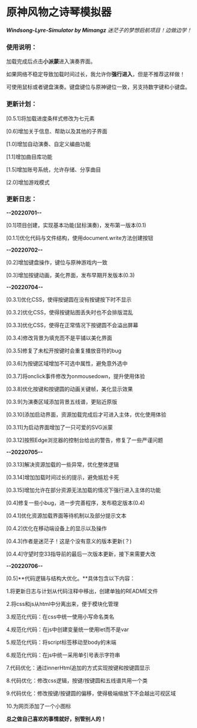 # 原神风物之诗琴模拟器
***Windsong-Lyre-Simulator by Mimangz*** *迷茫子的梦想启航项目！边做边学！*

### 使用说明：
加载完成后点击**小派蒙**进入演奏界面。

如果网络不稳定导致加载时间过长，我允许你**强行进入**，但是不推荐这样做！

可使用鼠标或者键盘演奏。键盘键位与原神键位一致，另支持数字键和小键盘。


### 更新计划：
[0.5.1]将加载进度条样式修改为七元素

[0.6]增加关于信息、帮助以及其他的子界面

[1.0]增加自动演奏、自定义编曲功能

[1.1]增加曲目库功能

[1.5]增加账号系统，允许存储、分享曲目

[2.0]增加游戏模式

### 更新日志：

**--20220701--**

[0.1]项目创建，实现基本功能(鼠标演奏)，发布第一版本(0.1)

[0.1.1]优化代码与文件结构，使用document.write方法创建按钮

**--20220702--**

[0.2]增加键盘操作，键位与原神游戏内一致

[0.3]增加按键动画，美化界面，发布早期开发版本(0.3)

**--20220704--**

[0.3.1]优化CSS，使得按键圆在没有按键按下时不显示

[0.3.2]优化CSS，使得按键贴图丢失时也不会排版混乱

[0.3.3]优化CSS，使得在正常情况下按键圆不会溢出屏幕

[0.3.4]修改背景为填充而不是平铺以美化界面

[0.3.5]修复了未松开按键时会重复播放音符的bug

[0.3.6]为按键区域增加不可选中属性，避免意外选中

[0.3.7]将onclick事件修改为onmousedown，提升使用体验

[0.3.8]优化按键和按键圆的动画关键帧，美化显示效果

[0.3.9]为演奏区域添加背景五线谱，更贴近原版

[0.3.10]添加启动界面，资源加载完成后才可进入主体，优化使用体验

[0.3.11]为启动界面增加了一只可爱的SVG派蒙

[0.3.12]按照Edge浏览器的控制台给出的警告，修复了一些严谨问题

**--20220705--**

[0.3.13]解决资源加载的一些异常，优化整体逻辑

[0.3.14]增加加载时间过长的提示，避免尴尬卡死

[0.3.15]增加允许在部分资源无法加载的情况下强行进入主体的功能

[0.4]修复一些小bug，进一步完善程序，发布稳定版本(0.4)

[0.4.1]优化资源加载界面等待机制以及部分提示文本

[0.4.2]优化在移动端设备上的显示以及操作

[0.4.3]作者是迷茫子！这是个没有意义的版本更新(？)

[0.4.4]守望时空33指导前的最后一次版本更新，接下来需要大改

**--20220706--**

[0.5]**代码逻辑与结构大优化。**具体包含以下内容：

1.将更新日志与计划从代码注释中移出，创建单独的README文件

2.将css和js从html中分离出来，便于模块化管理

3.规范化代码：在css中统一使用小写命名类名

4.规范化代码：在js中创建变量统一使用let而不是var

5.规范化代码：将script标签移动至body的末端

6.规范化代码：在js中统一采用单引号表示字符串

7.代码优化：通过innerHtml追加的方式实现按键和按键圆显示

8.代码优化：修改css逻辑，按键/按键圆和五线谱共用一个类

9.代码优化：修改按键/按键圆的偏移，使得极端缩放下不会越出可视区域

10.为网页添加了一个小图标

**总之做自己喜欢的事情就好，别管别人的！**
